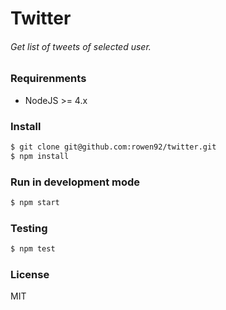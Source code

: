 # Twitter 
###### Get list of tweets of selected user.

### Requirenments
* NodeJS >= 4.x

### Install
```sh
$ git clone git@github.com:rowen92/twitter.git
$ npm install
```

### Run in development mode
```sh
$ npm start
```

### Testing
```sh
$ npm test
```

### License
MIT
